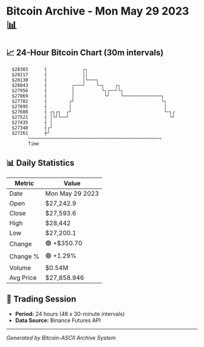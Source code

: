 # Bitcoin Archive - Mon May 29 2023 📊

## 📈 24-Hour Bitcoin Chart (30m intervals)

```
  $28303      ┤             ┌┐                                 
  $28217      ┤             ││                                 
  $28130      ┤             │└───┐                             
  $28043      ┤         ┌───┘    └─┐    ┌┐                     
  $27956      ┤         │          └┐┌──┘└┐                    
  $27869      ┤         │           └┘    └──────────────┐     
  $27782      ┤        ┌┘                                └┐    
  $27695      ┤        │                                  │    
  $27608      ┤ ┌┐┌┐  ┌┘                                  └─┐┌ 
  $27521      ┤ │└┘└──┘                                     └┘ 
  $27435      ┤ │                                              
  $27348      ┤┌┘                                              
  $27261      ┼┘                                               
        ────────────────────────────────────────────────→
        Time
```

## 📊 Daily Statistics

| Metric | Value |
|--------|-------|
| Date | Mon May 29 2023 |
| Open | $27,242.9 |
| Close | $27,593.6 |
| High | $28,442 |
| Low | $27,200.1 |
| Change | 🟢 +$350.70 |
| Change % | 🟢 +1.29% |
| Volume | $0.54M |
| Avg Price | $27,858.946 |

## 📅 Trading Session

- **Period:** 24 hours (48 x 30-minute intervals)
- **Data Source:** Binance Futures API

---
*Generated by Bitcoin-ASCII Archive System*
